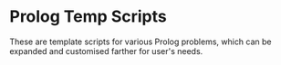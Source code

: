 # Prolog Temp Scripts

These are template scripts for various Prolog problems, which can be expanded and customised farther for user's needs.
